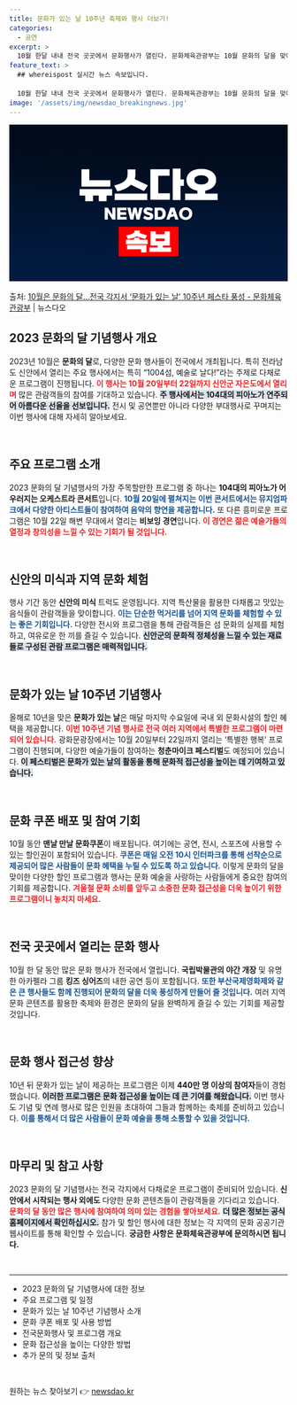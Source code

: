 ```yaml
---
title: 문화가 있는 날 10주년 축제와 행사 더보기!
categories:
  - 공연
excerpt: >
  10월 한달 내내 전국 곳곳에서 문화행사가 열린다. 문화체육관광부는 10월 문화의 달을 맞아 문화의 달 기념…
feature_text: >
  ## whereispost 실시간 뉴스 속보입니다.

  10월 한달 내내 전국 곳곳에서 문화행사가 열린다. 문화체육관광부는 10월 문화의 달을 맞아 문화의 달 기념…
image: '/assets/img/newsdao_breakingnews.jpg'
---
```


![뉴스다오 속보](/assets/img/newsdao_breakingnews.jpg)

<p>출처: <a href="https://newsdao.kr/2056" rel="dofollow">10월은 문화의 달…전국 각지서 ‘문화가 있는 날’ 10주년 페스타 풍성 - 문화체육관광부</a> | 뉴스다오</p>

<h2 data-ke-size="size26">2023 문화의 달 기념행사 개요</h2>
<p data-ke-size="size16">2023년 10월은 <b>문화의 달</b>로, 다양한 문화 행사들이 전국에서 개최됩니다. 특히 전라남도 신안에서 열리는 주요 행사에서는 특히 “1004섬, 예술로 날다!”라는 주제로 다채로운 프로그램이 진행됩니다. <b><span style="color: #ee2323;">이 행사는 10월 20일부터 22일까지 신안군 자은도에서 열리며</span></b> 많은 관람객들의 참여를 기대하고 있습니다. <b><span style="background-color: #21538527;">주 행사에서는 104대의 피아노가 연주되어 아름다운 선율을 선보입니다.</span></b> 전시 및 공연뿐만 아니라 다양한 부대행사로 꾸며지는 이번 행사에 대해 자세히 알아보세요.</p>

<p data-ke-size="size16">&nbsp;</p>

<h2 data-ke-size="size26">주요 프로그램 소개</h2>
<p data-ke-size="size16">2023 문화의 달 기념행사의 가장 주목할만한 프로그램 중 하나는 <b>104대의 피아노가 어우러지는 오케스트라 콘서트</b>입니다. <b><span style="color: #1a5490;">10월 20일에 펼쳐지는 이번 콘서트에서는 뮤지엄파크에서 다양한 아티스트들이 참여하여 음악의 향연을 제공합니다.</span></b> 또 다른 흥미로운 프로그램은 10월 22일 해변 무대에서 열리는 <b>비보잉 경연</b>입니다. <b><span style="color: #ee2323;">이 경연은 젊은 예술가들의 열정과 창의성을 느낄 수 있는 기회가 될 것입니다.</span></b></p>

<p data-ke-size="size16">&nbsp;</p>

<h2 data-ke-size="size26">신안의 미식과 지역 문화 체험</h2>
<p data-ke-size="size16">행사 기간 동안 <b>신안의 미식</b> 트럭도 운영됩니다. 지역 특산물을 활용한 다채롭고 맛있는 음식들이 관람객들을 맞이합니다. <b><span style="color: #1a5490;">이는 단순한 먹거리를 넘어 지역 문화를 체험할 수 있는 좋은 기회입니다.</span></b> 다양한 전시와 프로그램을 통해 관람객들은 섬 문화의 실제를 체험하고, 여유로운 한 끼를 즐길 수 있습니다. <b><span style="background-color: #21538527;">신안군의 문화적 정체성을 느낄 수 있는 재료들로 구성된 관람 프로그램은 매력적입니다.</span></b></p>

<p data-ke-size="size16">&nbsp;</p>

<h2 data-ke-size="size26">문화가 있는 날 10주년 기념행사</h2>
<p data-ke-size="size16">올해로 10년을 맞은 <b>문화가 있는 날</b>은 매달 마지막 수요일에 국내 외 문화시설의 할인 혜택을 제공합니다. <b><span style="color: #ee2323;">이번 10주년 기념 행사로 전국 여러 지역에서 특별한 프로그램이 마련되어 있습니다.</span></b> 광화문광장에서는 10월 20일부터 22일까지 열리는 ‘특별한 행복’ 프로그램이 진행되며, 다양한 예술가들이 참여하는 <b>청춘마이크 페스티벌</b>도 예정되어 있습니다. <b><span style="background-color: #21538527;">이 페스티벌은 문화가 있는 날의 활동을 통해 문화적 접근성을 높이는 데 기여하고 있습니다.</span></b></p>

<p data-ke-size="size16">&nbsp;</p>

<h2 data-ke-size="size26">문화 쿠폰 배포 및 참여 기회</h2>
<p data-ke-size="size16">10월 동안 <b>맨날 만날 문화쿠폰</b>이 배포됩니다. 여기에는 공연, 전시, 스포츠에 사용할 수 있는 할인권이 포함되어 있습니다. <b><span style="color: #1a5490;">쿠폰은 매일 오전 10시 인터파크를 통해 선착순으로 제공되어 많은 사람들이 문화 혜택을 누릴 수 있도록 하고 있습니다.</span></b> 이렇게 문화의 달을 맞이한 다양한 할인 프로그램과 행사는 문화 예술을 사랑하는 사람들에게 중요한 참여의 기회를 제공합니다. <b><span style="color: #ee2323;">겨울철 문화 소비를 앞두고 소중한 문화 접근성을 더욱 높이기 위한 프로그램이니 놓치지 마세요.</span></b></p>

<p data-ke-size="size16">&nbsp;</p>

<h2 data-ke-size="size26">전국 곳곳에서 열리는 문화 행사</h2>
<p data-ke-size="size16">10월 한 달 동안 많은 문화 행사가 전국에서 열립니다. <b>국립박물관의 야간 개장</b> 및 유명한 아카펠라 그룹 <b>킹즈 싱어즈</b>의 내한 공연 등이 포함됩니다. <b><span style="color: #1a5490;">또한 부산국제영화제와 같은 큰 행사들도 함께 진행되어 문화의 달을 더욱 풍성하게 만들어 줄 것입니다.</span></b> 여러 지역 문화 콘텐츠를 활용한 축제와 환경은 문화의 달을 완벽하게 즐길 수 있는 기회를 제공할 것입니다.</p>

<p data-ke-size="size16">&nbsp;</p>

<h2 data-ke-size="size26">문화 행사 접근성 향상</h2>
<p data-ke-size="size16">10년 뒤 문화가 있는 날이 제공하는 프로그램은 이제 <b>440만 명 이상의 참여자</b>들이 경험했습니다. <b><span style="background-color: #21538527;">이러한 프로그램은 문화 접근성을 높이는 데 큰 기여를 해왔습니다.</span></b> 이번 행사도 기념 및 연례 행사로 많은 인원을 초대하여 그들과 함께하는 축제를 준비하고 있습니다. <b><span style="color: #1a5490;">이를 통해서 더 많은 사람들이 문화 예술을 통해 소통할 수 있을 것입니다.</span></b></p>

<p data-ke-size="size16">&nbsp;</p>

<h2 data-ke-size="size26">마무리 및 참고 사항</h2>
<p data-ke-size="size16">2023 문화의 달 기념행사는 전국 각지에서 다채로운 프로그램이 준비되어 있습니다. <b>신안에서 시작되는 행사 외에도</b> 다양한 문화 콘텐츠들이 관람객들을 기다리고 있습니다. <b><span style="color: #ee2323;">문화의 달 동안 많은 행사에 참여하여 의미 있는 경험을 쌓아보세요.</span></b> <b><span style="background-color: #21538527;">더 많은 정보는 공식 홈페이지에서 확인하십시오.</span></b> 참가 및 할인 행사에 대한 정보는 각 지역의 문화 공공기관 웹사이트를 통해 확인할 수 있습니다. <b>궁금한 사항은 문화체육관광부에 문의하시면 됩니다.</b></p>

<p data-ke-size="size16">&nbsp;</p>

<hr />
<ul>
    <li>2023 문화의 달 기념행사에 대한 정보</li>
    <li>주요 프로그램 및 일정</li>
    <li>문화가 있는 날 10주년 기념행사 소개</li>
    <li>문화 쿠폰 배포 및 사용 방법</li>
    <li>전국문화행사 및 프로그램 개요</li>
    <li>문화 접근성을 높이는 다양한 방법</li>
    <li>추가 문의 및 정보 출처</li>
</ul>
<p data-ke-size="size16">&nbsp;</p> 

원하는 뉴스 찾아보기 👉 <a href="https://newsdao.kr" rel="dofollow">newsdao.kr</a>


